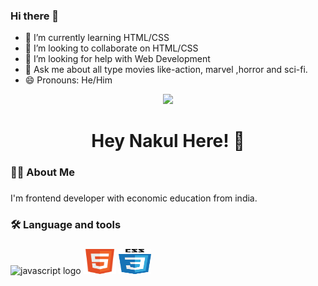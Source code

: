 ### Hi there 👋

- 🌱 I’m currently learning HTML/CSS
- 👯 I’m looking to collaborate on HTML/CSS
- 🤔 I’m looking for help with Web Development
- 💬 Ask me about all type movies like-action, marvel ,horror and sci-fi.
- 😄 Pronouns: He/Him
<div align="center">
  <img height="150" src="https://sun1-30.userapi.com/s/v1/ig2/yrxdI4qBRkDZnKA8ZbljK5LZwb5OQXKuGFBI3EkVJ7ErA-0AAjolP172KGJNknvZa-sCoS68W_WXaGbSzYjrLnfq.jpg?size=200x200&quality=95&crop=0,0,767,767&ava=1"  />
</div>

###

<h1 align="center"> Hey Nakul Here! 👋</h1>

###

<h3 align="left">👩‍💻  About Me</h3>

###

<p align="left">I'm frontend developer with economic education from india.</p>

###

<h3 align="left">🛠 Language and tools</h3>

###

<div align="left">
  
  <img src="https://cdn.jsdelivr.net/gh/devicons/devicon/icons/javascript/javascript-original.svg" height="40" width="52" alt="javascript logo"  />
  <img src="./img/html5.png" height="40" width="52" alt="flutter logo"  />
  <img src="./img/css3.png" height="40" width="52" alt="dart logo"  />
</div>


